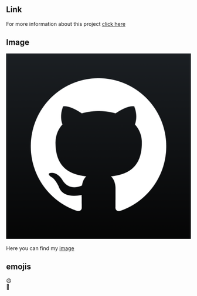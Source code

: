 ## Link
For more information about this project [click here](https://google.com)

## Image
![github-logo](github-logo.png)

Here you can find my [image](github-logo.png)

## emojis
😄  
:book:
